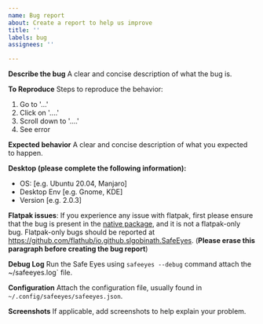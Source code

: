 ```yaml
---
name: Bug report
about: Create a report to help us improve
title: ''
labels: bug
assignees: ''

---
```


**Describe the bug**
A clear and concise description of what the bug is.

**To Reproduce**
Steps to reproduce the behavior:
1. Go to '...'
2. Click on '....'
3. Scroll down to '....'
4. See error

**Expected behavior**
A clear and concise description of what you expected to happen.

**Desktop (please complete the following information):**
 - OS: [e.g. Ubuntu 20.04, Manjaro]
 - Desktop Env [e.g. Gnome, KDE]
 - Version [e.g. 2.0.3]

**Flatpak issues**: If you experience any issue with flatpak, first please ensure that the bug is present in the [native package](https://github.com/slgobinath/SafeEyes?tab=readme-ov-file#installation-guide), and it is not a flatpak-only bug. Flatpak-only bugs should be reported at https://github.com/flathub/io.github.slgobinath.SafeEyes. (**Please erase this paragraph before creating the bug report**)

**Debug Log**
Run the Safe Eyes using `safeeyes --debug` command attach the ~/safeeyes.log` file.

**Configuration**
Attach the configuration file, usually found in `~/.config/safeeyes/safeeyes.json`.

**Screenshots**
If applicable, add screenshots to help explain your problem.
